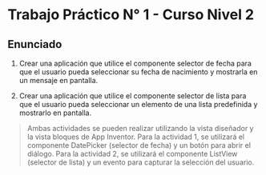 # Trabajo Práctico N° 1 - Curso Nivel 2

## Enunciado

1. Crear una aplicación que utilice el componente selector de fecha para que el usuario pueda seleccionar su fecha de nacimiento y mostrarla en un mensaje en pantalla. 

2. Crear una aplicación que utilice el componente selector de lista para que el usuario pueda seleccionar un elemento de una lista predefinida y mostrarlo en pantalla. 

> Ambas actividades se pueden realizar utilizando la vista diseñador y la vista bloques de App Inventor. Para la actividad 1, se utilizará el componente DatePicker (selector de fecha) y un botón para abrir el diálogo. Para la actividad 2, se utilizará el componente ListView (selector de lista) y un evento para capturar la selección del usuario.

